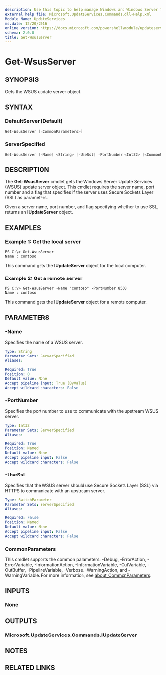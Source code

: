 ```yaml
---
description: Use this topic to help manage Windows and Windows Server technologies with Windows PowerShell.
external help file: Microsoft.UpdateServices.Commands.dll-Help.xml
Module Name: UpdateServices
ms.date: 12/20/2016
online version: https://docs.microsoft.com/powershell/module/updateservices/get-wsusserver?view=windowsserver2019-ps&wt.mc_id=ps-gethelp
schema: 2.0.0
title: Get-WsusServer
---
```


# Get-WsusServer

## SYNOPSIS

Gets the WSUS update server object.

## SYNTAX

### DefaultServer (Default)

```powershell
Get-WsusServer [<CommonParameters>]
```

### ServerSpecified

```powershell
Get-WsusServer [-Name] <String> [-UseSsl] -PortNumber <Int32> [<CommonParameters>]
```

## DESCRIPTION

The **Get-WsusServer** cmdlet gets the Windows Server Update Services (WSUS) update server object. This cmdlet requires the server name, port number and a flag that specifies if the server uses Secure Sockets Layer (SSL) as parameters.

Given a server name, port number, and flag specifying whether to use SSL, returns an **IUpdateServer** object.

## EXAMPLES

### Example 1: Get the local server

```text
PS C:\> Get-WsusServer
Name : contoso
```

This command gets the **IUpdateServer** object for the local computer.

### Example 2: Get a remote server

```text
PS C:\> Get-WsusServer -Name "contoso" -PortNumber 8530
Name : contoso
```

This command gets the **IUpdateServer** object for a remote computer.

## PARAMETERS

### -Name

Specifies the name of a WSUS server.

```yaml
Type: String
Parameter Sets: ServerSpecified
Aliases:

Required: True
Position: 0
Default value: None
Accept pipeline input: True (ByValue)
Accept wildcard characters: False
```

### -PortNumber

Specifies the port number to use to communicate with the upstream WSUS server.

```yaml
Type: Int32
Parameter Sets: ServerSpecified
Aliases:

Required: True
Position: Named
Default value: None
Accept pipeline input: False
Accept wildcard characters: False
```

### -UseSsl

Specifies that the WSUS server should use Secure Sockets Layer (SSL) via HTTPS to communicate with an upstream server.

```yaml
Type: SwitchParameter
Parameter Sets: ServerSpecified
Aliases:

Required: False
Position: Named
Default value: None
Accept pipeline input: False
Accept wildcard characters: False
```

### CommonParameters

This cmdlet supports the common parameters: -Debug, -ErrorAction, -ErrorVariable, -InformationAction, -InformationVariable, -OutVariable, -OutBuffer, -PipelineVariable, -Verbose, -WarningAction, and -WarningVariable. For more information, see [about_CommonParameters](https://go.microsoft.com/fwlink/?LinkID=113216).

## INPUTS

### None

## OUTPUTS

### Microsoft.UpdateServices.Commands.IUpdateServer

## NOTES

## RELATED LINKS

